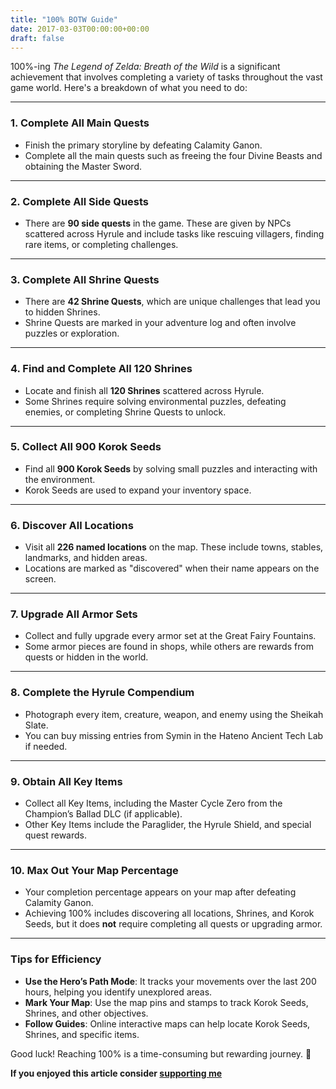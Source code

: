 ```yaml
---
title: "100% BOTW Guide"
date: 2017-03-03T00:00:00+00:00
draft: false
---
```

100%-ing *The Legend of Zelda: Breath of the Wild* is a significant achievement that involves completing a variety of tasks throughout the vast game world. Here's a breakdown of what you need to do:

---

### **1. Complete All Main Quests**
- Finish the primary storyline by defeating Calamity Ganon.
- Complete all the main quests such as freeing the four Divine Beasts and obtaining the Master Sword.

---

### **2. Complete All Side Quests**
- There are **90 side quests** in the game. These are given by NPCs scattered across Hyrule and include tasks like rescuing villagers, finding rare items, or completing challenges.

---

### **3. Complete All Shrine Quests**
- There are **42 Shrine Quests**, which are unique challenges that lead you to hidden Shrines.
- Shrine Quests are marked in your adventure log and often involve puzzles or exploration.

---

### **4. Find and Complete All 120 Shrines**
- Locate and finish all **120 Shrines** scattered across Hyrule.
- Some Shrines require solving environmental puzzles, defeating enemies, or completing Shrine Quests to unlock.

---

### **5. Collect All 900 Korok Seeds**
- Find all **900 Korok Seeds** by solving small puzzles and interacting with the environment.
- Korok Seeds are used to expand your inventory space.

---

### **6. Discover All Locations**
- Visit all **226 named locations** on the map. These include towns, stables, landmarks, and hidden areas.
- Locations are marked as "discovered" when their name appears on the screen.

---

### **7. Upgrade All Armor Sets**
- Collect and fully upgrade every armor set at the Great Fairy Fountains.
- Some armor pieces are found in shops, while others are rewards from quests or hidden in the world.

---

### **8. Complete the Hyrule Compendium**
- Photograph every item, creature, weapon, and enemy using the Sheikah Slate.
- You can buy missing entries from Symin in the Hateno Ancient Tech Lab if needed.

---

### **9. Obtain All Key Items**
- Collect all Key Items, including the Master Cycle Zero from the Champion’s Ballad DLC (if applicable).
- Other Key Items include the Paraglider, the Hyrule Shield, and special quest rewards.

---

### **10. Max Out Your Map Percentage**
- Your completion percentage appears on your map after defeating Calamity Ganon.
- Achieving 100% includes discovering all locations, Shrines, and Korok Seeds, but it does **not** require completing all quests or upgrading armor.

---

### **Tips for Efficiency**
- **Use the Hero’s Path Mode**: It tracks your movements over the last 200 hours, helping you identify unexplored areas.
- **Mark Your Map**: Use the map pins and stamps to track Korok Seeds, Shrines, and other objectives.
- **Follow Guides**: Online interactive maps can help locate Korok Seeds, Shrines, and specific items.

Good luck! Reaching 100% is a time-consuming but rewarding journey. 🌟

**If you enjoyed this article consider [supporting me](https://howto100.guide/donate)**